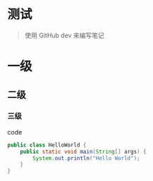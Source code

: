 # 测试
> 使用 GitHub dev 来编写笔记

# 一级


## 二级 

### 三级

code

```java
public class HelloWorld {
    public static void main(String[] args) {
        System.out.println("Hello World");
    }
}
```

